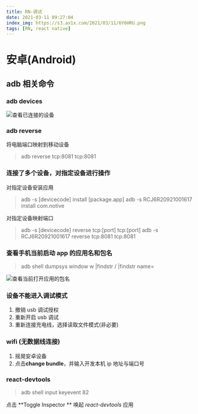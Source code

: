```yaml
---
title: RN-调试
date: 2021-03-11 09:27:04
index_img: https://s3.ax1x.com/2021/03/11/6Y6HRU.png
tags: [RN, react native]
---
```


# 安卓(Android)

## adb 相关命令

### adb devices

![查看已连接的设备](https://s3.ax1x.com/2021/03/11/6Ygh40.jpg)

### adb reverse

将电脑端口映射到移动设备

> adb reverse tcp:8081 tcp:8081

### 连接了多个设备，对指定设备进行操作

对指定设备安装应用

> adb -s [devicecode] install [package.app]
> adb -s RCJ6R20921001617 install com.notive

对指定设备映射端口

> adb -s [devicecode] reverse tcp:[port] tcp:[port]
> adb -s RCJ6R20921001617 reverse tcp:8081 tcp:8081

### 查看手机当前启动 app 的应用名和包名

> adb shell dumpsys window w |findstr \/ |findstr name=

![查看当前打开应用的包名](https://s3.ax1x.com/2021/03/11/6YR0l8.jpg)

### 设备不能进入调试模式

1. 撤销 usb 调试授权
2. 重新开启 usb 调试
3. 重新连接充电线，选择读取文件模式(非必要)

### wifi (无数据线连接)

1. 摇晃安卓设备
2. 点击**change bundle**，并输入开发本机 ip 地址与端口号

### react-devtools

> adb shell input keyevent 82

点击 **Toggle Inspector ** 唤起 _react-devtools_ 应用
